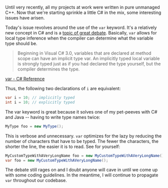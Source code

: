 Until very recently, all my projects at work were written in pure unmanaged C++.  Now that we're starting sprinkle a little C# in the mix, some interesting issues have arisen.

Today's issue revolves around the use of the `var` keyword.  It's a relatively new concept in C# and is a [topic of great debate](http://www.infoq.com/news/2008/05/CSharp-var).  Basically, `var` allows for local type inference when the compiler can determine what the variable type should be.

> Beginning in Visual C# 3.0, variables that are declared at method scope can
> have an implicit type var. An implicitly typed local variable is strongly
> typed just as if you had declared the type yourself, but the compiler
> determines the type.

[var - C# Reference](http://msdn.microsoft.com/en-us/library/bb383973.aspx)

Thus, the following two declarations of `i` are equivalent:

```cs
var i = 10; // implicitly typed
int i = 10; // explicitly typed
```

The var keyword is great because it solves one of my pet-peeves with C# and Java -- having to write type names twice:

```cs
MyType foo = new MyType();
```

This is verbose and unnecessary. `var` optimizes for the lazy by reducing the number of characters that have to be typed.  The fewer the characters, the shorter the line, the easier it is to read.  See for yourself:

```cs
MyCustomTypeWithAVeryLongName foo = new MyCustomTypeWithAVeryLongName();
var foo = new MyCustomTypeWithAVeryLongName();
```

The debate still rages on and I doubt anyone will cave in until we come up with some coding guidelines.  In the meantime, I will continue to propagate `var` throughout our codebase.
